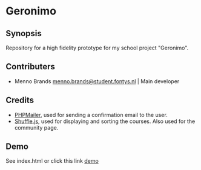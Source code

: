 # Geronimo
## Synopsis
Repository for a high fidelity prototype for my school project "Geronimo".

## Contributers
- Menno Brands <menno.brands@student.fontys.nl> | Main developer

## Credits
- [PHPMailer](https://github.com/PHPMailer/PHPMailer), used for sending a confirmation email to the user.
- [Shuffle.js](https://vestride.github.io/Shuffle/), used for displaying and sorting the courses. Also used for the community page.

## Demo
See index.html or click this link [demo](https://mennobrands.nl/Geronimo)
